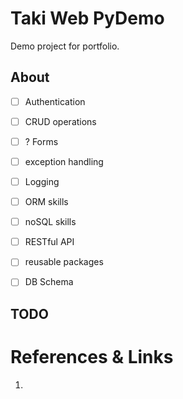 # Taki Web PyDemo

Demo project for portfolio.

## About

- [ ] Authentication
- [ ] CRUD operations
- [ ] ? Forms
- [ ] exception handling
- [ ] Logging
- [ ] ORM skills
- [ ] noSQL skills
- [ ] RESTful API
- [ ] reusable packages
- [ ] DB Schema


## TODO


# References & Links

1. []()
